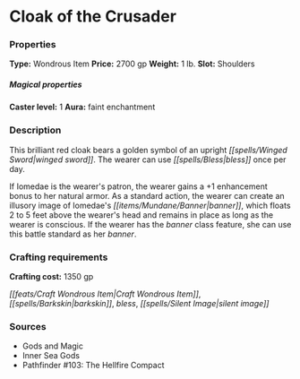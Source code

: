 ﻿---
Title: "Cloak of the Crusader"
Type: "Wondrous Item"
Price: "2700 gp"
Weight: "1 lb."
Slot: "Shoulders"
Caster level: "1"
Aura: "faint enchantment"
Description: |
  "This brilliant red cloak bears a golden symbol of an upright winged sword. The wearer can use _bless_ once per day.
  If Iomedae is the wearer's patron, the wearer gains a +1 enhancement bonus to her natural armor. As a standard action, the wearer can create an illusory image of Iomedae's banner, which floats 2 to 5 feet above the wearer's head and remains in place as long as the wearer is conscious. If the wearer has the banner class feature, she can use this battle standard as her banner."
Crafting cost: "1350 gp"
Sources: "['Gods and Magic', 'Inner Sea Gods', 'Pathfinder #103: The Hellfire Compact']"
---

# Cloak of the Crusader

### Properties

**Type:** Wondrous Item **Price:** 2700 gp **Weight:** 1 lb. **Slot:** Shoulders

##### Magical properties

**Caster level:** 1 **Aura:** faint enchantment

### Description

This brilliant red cloak bears a golden symbol of an upright _[[spells/Winged Sword|winged sword]]_. The wearer can use _[[spells/Bless|bless]]_ once per day.

If Iomedae is the wearer's patron, the wearer gains a +1 enhancement bonus to her natural armor. As a standard action, the wearer can create an illusory image of Iomedae's _[[items/Mundane/Banner|banner]]_, which floats 2 to 5 feet above the wearer's head and remains in place as long as the wearer is conscious. If the wearer has the _banner_ class feature, she can use this battle standard as her _banner_.

### Crafting requirements

**Crafting cost:** 1350 gp

_[[feats/Craft Wondrous Item|Craft Wondrous Item]]_, _[[spells/Barkskin|barkskin]]_, _bless_, _[[spells/Silent Image|silent image]]_

### Sources

* Gods and Magic
* Inner Sea Gods
* Pathfinder #103: The Hellfire Compact
